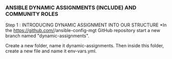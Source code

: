 ### ANSIBLE DYNAMIC ASSIGNMENTS (INCLUDE) AND COMMUNITY ROLES
Step 1 : INTRODUCING DYNAMIC ASSIGNMENT INTO OUR STRUCTURE
*In the https://github.com/<your-name>/ansible-config-mgt GitHub repository start a new branch named "dynamic-assignments".

Create a new folder, name it dynamic-assignments. Then inside this folder, create a new file and name it env-vars.yml. 
